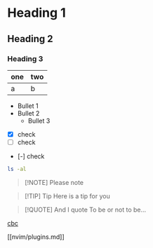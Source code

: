# Heading 1

## Heading 2

### Heading 3

| one | two |
|-----|-----|
|  a  |  b  |

- Bullet 1
- Bullet 2
  - Bullet 3

- [x] check
- [ ] check
- [-] check

```sh
ls -al
```
> [!NOTE] Please note
>

> [!TIP] Tip
> Here is a tip for you

> [!QUOTE] And I quote
> To be or not to be...

[cbc](cvbcv.cv)

[[nvim/plugins.md]]

